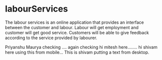 # labourServices
The labour services is an online application that provides an interface between the customer and labour. Labour will get employment and customer will get good service.  Customers  will be able to give feedback according to the service provided by labourer.

Priyanshu Maurya checking .... again checking
hi mitesh here........
hi shivam here using this from mobile...
This is shivam putting a text from desktop.